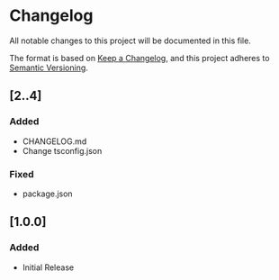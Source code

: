 # Changelog
All notable changes to this project will be documented in this file.

The format is based on [Keep a Changelog](https://keepachangelog.com/en/1.0.0/),
and this project adheres to [Semantic Versioning](https://semver.org/spec/v2.0.0.html).

## [2..4] 
### Added
 - CHANGELOG.md
 - Change tsconfig.json

### Fixed
 - package.json

## [1.0.0] 
### Added
 - Initial Release